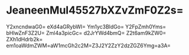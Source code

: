 # JeaneenMul45527bXZvZmF0Z2s=
Y2xncndwaG0=
eXd4aGRybWI=
Ym1yc3BldGo=
Y2FpZmh0Yms=
bHlwZnF3Z2U=
Zml4a3picGc=
d2JrYWd4bmQ=
Z2t6am9kZW0=
ZXh1dHdrb2k=
em1oaWdmZWM=aW1mcGh2c2M=Z3J2Y2ZzY2dzZGZ6Ymg=a3A=
